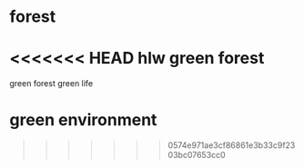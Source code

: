 # forest
<<<<<<< HEAD
hlw green forest
=======
green forest
green life
# green environment
>>>>>>> 0574e971ae3cf86861e3b33c9f2303bc07653cc0

